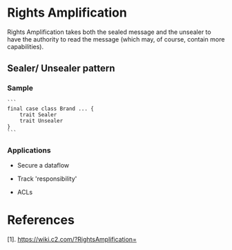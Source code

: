 # Rights Amplification  

Rights Amplification takes both the sealed message and the unsealer to have the authority to read the message (which may, of course, contain more capabilities). 

## Sealer/ Unsealer pattern 

### Sample

    ```
    final case class Brand ... {
        trait Sealer
        trait Unsealer
    }
    ```

### Applications

* Secure a dataflow

* Track 'responsibility' 

* ACLs

# References

[1]. https://wiki.c2.com/?RightsAmplification= 
